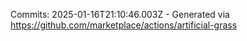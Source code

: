 Commits: 2025-01-16T21:10:46.003Z - Generated via https://github.com/marketplace/actions/artificial-grass
<br>
